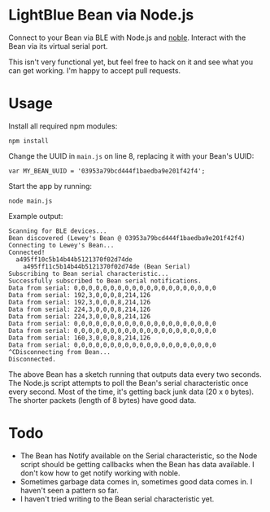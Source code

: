 # LightBlue Bean via Node.js

Connect to your Bean via BLE with Node.js and [noble](https://github.com/sandeepmistry/noble). Interact with the Bean via its virtual serial port.

This isn't very functional yet, but feel free to hack on it and see what you can get working. I'm happy to accept pull requests.

# Usage

Install all required npm modules:

```
npm install
```

Change the UUID in `main.js` on line 8, replacing it with your Bean's UUID:

```
var MY_BEAN_UUID = '03953a79bcd444f1baedba9e201f42f4';
```

Start the app by running:

```
node main.js
```

Example output:

```
Scanning for BLE devices...
Bean discovered (Lewey's Bean @ 03953a79bcd444f1baedba9e201f42f4)
Connecting to Lewey's Bean...
Connected!
  a495ff10c5b14b44b5121370f02d74de
    a495ff11c5b14b44b5121370f02d74de (Bean Serial)
Subscribing to Bean serial characteristic...
Successfully subscribed to Bean serial notifications.
Data from serial: 0,0,0,0,0,0,0,0,0,0,0,0,0,0,0,0,0,0,0,0
Data from serial: 192,3,0,0,0,8,214,126
Data from serial: 192,3,0,0,0,8,214,126
Data from serial: 224,3,0,0,0,8,214,126
Data from serial: 224,3,0,0,0,8,214,126
Data from serial: 0,0,0,0,0,0,0,0,0,0,0,0,0,0,0,0,0,0,0,0
Data from serial: 0,0,0,0,0,0,0,0,0,0,0,0,0,0,0,0,0,0,0,0
Data from serial: 160,3,0,0,0,8,214,126
Data from serial: 0,0,0,0,0,0,0,0,0,0,0,0,0,0,0,0,0,0,0,0
^CDisconnecting from Bean...
Disconnected.
```

The above Bean has a sketch running that outputs data every two seconds. The Node.js script attempts to poll the Bean's serial characteristic once every second. Most of the time, it's getting back junk data (20 x `0` bytes). The shorter packets (length of 8 bytes) have good data.

# Todo

 * The Bean has Notify available on the Serial characteristic, so the Node script should be getting callbacks when the Bean has data available. I don't kow how to get notify working with noble.
 * Sometimes garbage data comes in, sometimes good data comes in. I haven't seen a pattern so far.
 * I haven't tried writing to the Bean serial characteristic yet.